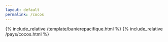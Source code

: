 ```yaml
---
layout: default
permalink: /cocos
---
```


{% include_relative /template/banierepacifique.html %}
{% include_relative /pays/cocos.html %}
